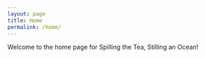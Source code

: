 ```yaml
---
layout: page
title: Home
permalink: /home/
---
```


Welcome to the home page for Spilling the Tea, Stilling an Ocean!

